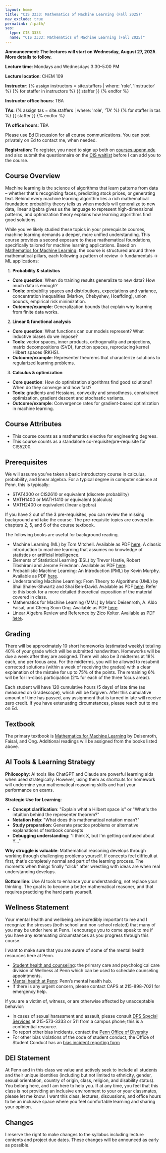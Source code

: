 ```yaml
---
layout: home
title: "CIS 3333: Mathematics of Machine Learning (Fall 2025)"
nav_exclude: true
permalink: /:path/
seo:
  type: CIS 3333
  name: "CIS 3333: Mathematics of Machine Learning (Fall 2025)"
---
```

**Announcement: The lectures will start on Wednesday, August 27, 2025. More details to follow.** 

**Lecture time**: Mondays and Wednesdays 3:30–5:00 PM

**Lecture location**: CHEM 109

**Instructor**: {% assign instructors = site.staffers | where: 'role', 'Instructor' %}
{% for staffer in instructors %}
{{ staffer }}
{% endfor %}

**Instructor office hours**: TBA

**TAs**: {% assign tas = site.staffers | where: 'role', 'TA' %}
{% for staffer in tas %}
{{ staffer }}
{% endfor %}

**TA office hours**: TBA

Please use Ed Discussion for all course communications. You can post privately on Ed to contact me, when needed.

**Registration**: To register, you need to sign up both on [courses.upenn.edu](https://courses.upenn.edu/) and also submit the questionnaire on the [CIS waitlist](https://advising.cis.upenn.edu/waitlist/) before I can add you to the course.

## Course Overview

Machine learning is the science of algorithms that learn patterns from data – whether that's recognizing faces, predicting stock prices, or generating text. Behind every machine learning algorithm lies a rich mathematical foundation: probability theory tells us when models will generalize to new data, linear algebra gives us the language to represent high-dimensional patterns, and optimization theory explains how learning algorithms find good solutions.

While you've likely studied these topics in your prerequisite courses, machine learning demands a deeper, more unified understanding. This course provides a second exposure to these mathematical foundations, specifically tailored for machine learning applications. Based on [Mathematics for Machine Learning](https://mml-book.github.io/), the course is structured around three mathematical pillars, each following a pattern of review → fundamentals → ML applications:

1. **Probability & statistics**
- **Core question**: When do training results generalize to new data? How much data is enough?
- **Tools**: probability spaces and distributions, expectations and variance, concentration inequalities (Markov, Chebyshev, Hoeffding), union bounds, empirical risk minimization.
- **Outcome/example**: Generalization bounds that explain why learning from finite data works.

2. **Linear & functional analysis**
- **Core question**: What functions can our models represent? What inductive biases do we impose?
- **Tools**: vector spaces, inner products, orthogonality and projections, matrix decompositions (SVD), function spaces, reproducing kernel Hilbert spaces (RKHS).
- **Outcome/example**: Representer theorems that characterize solutions to regularized learning problems.

3. **Calculus & optimization**
- **Core question**: How do optimization algorithms find good solutions? When do they converge and how fast?
- **Tools**: gradients and Hessians, convexity and smoothness, constrained optimization, gradient descent and stochastic variants.
- **Outcome/example**: Convergence rates for gradient-based optimization in machine learning.


## Course Attributes

- This course counts as a mathematics elective for engineering degrees.
- This course counts as a standalone co-requisite/pre-requisite for CIS5200.

## Prerequisites
We will assume you’ve taken a basic introductory course in calculus, probability, and linear algebra. For a typical degree in computer science at Penn, this is typically:

- STAT4300 or CIS2610 or equivalent (discrete probability)
- MATH1400 or MATH1410 or equivalent (calculus)
- MATH2400 or equivalent (linear algebra)

If you have 2 out of the 3 pre-requisites, you can review the missing background and take the course. The pre-requisite topics are covered in chapters 2, 5, and 6 of the course textbook.

The following books are useful for background reading.

- Machine Learning (ML) by Tom Mitchell. Available as PDF [here](http://www.cs.cmu.edu/~tom/mlbook.html). A classic introduction to machine learning that assumes no knowledge of statistics or artificial intelligence. 
- Elements of Statistical Learning (ESL) by Trevor Hastie, Robert Tibshirani and Jerome Friedman. Available as PDF [here](https://hastie.su.domains/Papers/ESLII.pdf).
- Probabilistic Machine Learning: An Introduction (PML) by Kevin Murphy. Available as PDF [here](https://probml.github.io/pml-book/book1.html).
- Understanding Machine Learning: From Theory to Algorithms (UML) by Shai Shalev-Shwartz and Shai Ben-David. Available as PDF [here](https://www.cs.huji.ac.il/~shais/UnderstandingMachineLearning/understanding-machine-learning-theory-algorithms.pdf). Refer to this book for a more detailed theoretical exposition of the material covered in class.
- Mathematics for Machine Learning (MML) by Marc Deisenroth, A. Aldo Faisal, and Cheng Soon Ong. Available as PDF [here](https://mml-book.github.io/book/mml-book.pdf).
- Linear Algebra Review and Reference by Zico Kolter. Available as PDF [here](http://www.cs.cmu.edu/~zkolter/course/15-884/linalg-review.pdf).


## Grading

There will be approximately 10 short homeworks (estimated weekly) totaling 40% of your grade which will be submitted handwritten. Homeworks will be due a week after they are assigned. There will also be 3 midterms at 18% each, one per focus area. For the midterms, you will be allowed to resubmit corrected solutions (within a week of receiving the grades) with a clear explanation of the mistake for up to 75% of the points. The remaining 6% will be for in-class participation (2% for each of the three focus areas).

Each student will have 120 cumulative hours (5 days) of late time (as measured on Gradescope), which will be forgiven. After this cumulative amount of time has passed, any assignment that is turned in late will receive zero credit. If you have extenuating circumstances, please reach out to me on Ed.


## Textbook

The primary textbook is [Mathematics for Machine Learning](https://mml-book.github.io/) by Deisenroth, Faisal, and Ong. Additional readings will be assigned from the books listed above.

## AI Tools & Learning Strategy

**Philosophy**: AI tools like ChatGPT and Claude are powerful learning aids when used strategically. However, using them as shortcuts for homework will undermine your mathematical reasoning skills and hurt your performance on exams.

**Strategic Use for Learning**:
- **Concept clarification**: "Explain what a Hilbert space is" or "What's the intuition behind the representer theorem?"
- **Notation help**: "What does this mathematical notation mean?"
- **Study preparation**: Generate practice problems or alternative explanations of textbook concepts
- **Debugging understanding**: "I think X, but I'm getting confused about Y..."

**Why struggle is valuable**: Mathematical reasoning develops through working through challenging problems yourself. If concepts feel difficult at first, that's completely normal and part of the learning process. The moments when things finally "click" after wrestling with ideas are when real understanding develops.

**Bottom line**: Use AI tools to enhance your understanding, not replace your thinking. The goal is to become a better mathematical reasoner, and that requires practicing the hard parts yourself.


## Wellness Statement

Your mental health and wellbeing are incredibly important to me and I recognize the stresses (both school and non-school related) that many of you may be under here at Penn. I encourage you to come speak to me if you have any extenuating circumstances as you progress through this course.

I want to make sure that you are aware of some of the mental health resources here at Penn.
- [Student health and counseling](https://wellness.upenn.edu/student-health-and-counseling): the primary care and psychological care division of Wellness at Penn which can be used to schedule counseling appointments.
- [Mental health at Penn](https://wellness.upenn.edu/): Penn’s mental health hub.
- If there is any urgent concern, please contact CAPS at 215-898-7021 for emergency help.

If you are a victim of, witness, or are otherwise affected by unacceptable behavior:
- In cases of sexual harassment and assault, please consult [DPS Special Services](https://www.publicsafety.upenn.edu/about/special-services/sensitive-crimes/) at 215-573-3333 or 511 from a campus phone; this is a confidential resource.
- To report other bias incidents, contact the [Penn Office of Diversity](https://diversity.upenn.edu/diversity-at-penn)
- For other bias violations of the code of student conduct, the Office of Student Conduct has an [bias incident reporting form](https://diversity.upenn.edu/diversity-at-penn/bias-motivated-incident-report)

## DEI Statement

At Penn and in this class we value and actively seek to include all students and their unique identities (including but not limited to ethnicity, gender, sexual orientation, country of origin, class, religion, and disability status). You belong here, and I am here to help you. If at any time, you feel that this class is not providing an inclusive environment to your or your classmates, please let me know. I want this class, lectures, discussions, and office hours to be an inclusive space where you feel comfortable learning and sharing your opinion.

## Changes

I reserve the right to make changes to the syllabus including lecture contents and project due dates. These changes will be announced as early as possible.
